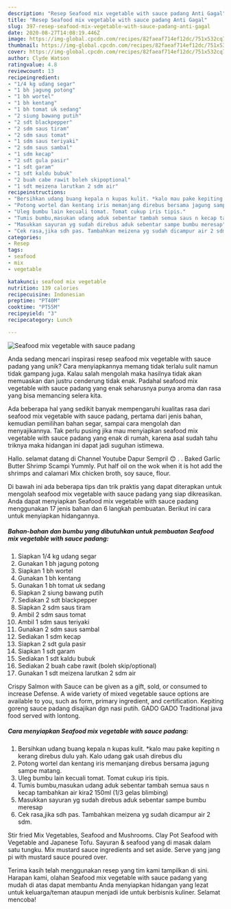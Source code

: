 ```yaml
---
description: "Resep Seafood mix vegetable with sauce padang Anti Gagal"
title: "Resep Seafood mix vegetable with sauce padang Anti Gagal"
slug: 397-resep-seafood-mix-vegetable-with-sauce-padang-anti-gagal
date: 2020-08-27T14:08:19.446Z
image: https://img-global.cpcdn.com/recipes/82faeaf714ef12dc/751x532cq70/seafood-mix-vegetable-with-sauce-padang-foto-resep-utama.jpg
thumbnail: https://img-global.cpcdn.com/recipes/82faeaf714ef12dc/751x532cq70/seafood-mix-vegetable-with-sauce-padang-foto-resep-utama.jpg
cover: https://img-global.cpcdn.com/recipes/82faeaf714ef12dc/751x532cq70/seafood-mix-vegetable-with-sauce-padang-foto-resep-utama.jpg
author: Clyde Watson
ratingvalue: 4.8
reviewcount: 13
recipeingredient:
- "1/4 kg udang segar"
- "1 bh jagung potong"
- "1 bh wortel"
- "1 bh kentang"
- "1 bh tomat uk sedang"
- "2 siung bawang putih"
- "2 sdt blackpepper"
- "2 sdm saus tiram"
- "2 sdm saus tomat"
- "1 sdm saus teriyaki"
- "2 sdm saus sambal"
- "1 sdm kecap"
- "2 sdt gula pasir"
- "1 sdt garam"
- "1 sdt kaldu bubuk"
- "2 buah cabe rawit boleh skipoptional"
- "1 sdt meizena larutkan 2 sdm air"
recipeinstructions:
- "Bersihkan udang buang kepala n kupas kulit. *kalo mau pake kepiting n kerang direbus dulu yah. Kalo udang gak usah direbus dlu"
- "Potong wortel dan kentang iris memanjang direbus bersama jagung sampe matang."
- "Uleg bumbu lain kecuali tomat. Tomat cukup iris tipis."
- "Tumis bumbu,masukan udang aduk sebentar tambah semua saus n kecap tambahkan air kira2 150ml (1/3 gelas blimbing)"
- "Masukkan sayuran yg sudah direbus aduk sebentar sampe bumbu meresap"
- "Cek rasa,jika sdh pas. Tambahkan meizena yg sudah dicampur air 2 sdm."
categories:
- Resep
tags:
- seafood
- mix
- vegetable

katakunci: seafood mix vegetable 
nutrition: 139 calories
recipecuisine: Indonesian
preptime: "PT40M"
cooktime: "PT55M"
recipeyield: "3"
recipecategory: Lunch

---
```



![Seafood mix vegetable with sauce padang](https://img-global.cpcdn.com/recipes/82faeaf714ef12dc/751x532cq70/seafood-mix-vegetable-with-sauce-padang-foto-resep-utama.jpg)

Anda sedang mencari inspirasi resep seafood mix vegetable with sauce padang yang unik? Cara menyiapkannya memang tidak terlalu sulit namun tidak gampang juga. Kalau salah mengolah maka hasilnya tidak akan memuaskan dan justru cenderung tidak enak. Padahal seafood mix vegetable with sauce padang yang enak seharusnya punya aroma dan rasa yang bisa memancing selera kita.

Ada beberapa hal yang sedikit banyak mempengaruhi kualitas rasa dari seafood mix vegetable with sauce padang, pertama dari jenis bahan, kemudian pemilihan bahan segar, sampai cara mengolah dan menyajikannya. Tak perlu pusing jika mau menyiapkan seafood mix vegetable with sauce padang yang enak di rumah, karena asal sudah tahu triknya maka hidangan ini dapat jadi suguhan istimewa.

Hallo. selamat datang di Channel Youtube Dapur Sempril 😊 . . Baked Garlic Butter Shrimp Scampi Yummly. Put half oil on the wok when it is hot add the shrimps and calamari Mix chicken broth, soy sauce, flour.


Di bawah ini ada beberapa tips dan trik praktis yang dapat diterapkan untuk mengolah seafood mix vegetable with sauce padang yang siap dikreasikan. Anda dapat menyiapkan Seafood mix vegetable with sauce padang menggunakan 17 jenis bahan dan 6 langkah pembuatan. Berikut ini cara untuk menyiapkan hidangannya.

<!--inarticleads1-->

##### Bahan-bahan dan bumbu yang dibutuhkan untuk pembuatan Seafood mix vegetable with sauce padang:

1. Siapkan 1/4 kg udang segar
1. Gunakan 1 bh jagung potong
1. Siapkan 1 bh wortel
1. Gunakan 1 bh kentang
1. Gunakan 1 bh tomat uk sedang
1. Siapkan 2 siung bawang putih
1. Sediakan 2 sdt blackpepper
1. Siapkan 2 sdm saus tiram
1. Ambil 2 sdm saus tomat
1. Ambil 1 sdm saus teriyaki
1. Gunakan 2 sdm saus sambal
1. Sediakan 1 sdm kecap
1. Siapkan 2 sdt gula pasir
1. Siapkan 1 sdt garam
1. Sediakan 1 sdt kaldu bubuk
1. Sediakan 2 buah cabe rawit (boleh skip/optional)
1. Gunakan 1 sdt meizena larutkan 2 sdm air


Crispy Salmon with Sauce can be given as a gift, sold, or consumed to increase Defense. A wide variety of mixed vegetable sauce options are available to you, such as form, primary ingredient, and certification. Kepiting goreng sauce padang disajikan dgn nasi putih. GADO GADO Traditional java food served with lontong. 

<!--inarticleads2-->

##### Cara menyiapkan Seafood mix vegetable with sauce padang:

1. Bersihkan udang buang kepala n kupas kulit. *kalo mau pake kepiting n kerang direbus dulu yah. Kalo udang gak usah direbus dlu
1. Potong wortel dan kentang iris memanjang direbus bersama jagung sampe matang.
1. Uleg bumbu lain kecuali tomat. Tomat cukup iris tipis.
1. Tumis bumbu,masukan udang aduk sebentar tambah semua saus n kecap tambahkan air kira2 150ml (1/3 gelas blimbing)
1. Masukkan sayuran yg sudah direbus aduk sebentar sampe bumbu meresap
1. Cek rasa,jika sdh pas. Tambahkan meizena yg sudah dicampur air 2 sdm.


Stir fried Mix Vegetables, Seafood and Mushrooms. Clay Pot Seafood with Vegetable and Japanese Tofu. Sayuran &amp; seafood yang di masak dalam satu tungku. Mix mustard sauce ingredients and set aside. Serve yang jang pi with mustard sauce poured over. 

Terima kasih telah menggunakan resep yang tim kami tampilkan di sini. Harapan kami, olahan Seafood mix vegetable with sauce padang yang mudah di atas dapat membantu Anda menyiapkan hidangan yang lezat untuk keluarga/teman ataupun menjadi ide untuk berbisnis kuliner. Selamat mencoba!
